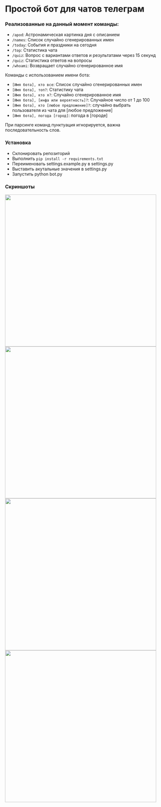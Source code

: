 # Простой бот для чатов телеграм
### Реализованные на данный момент команды:

- `/apod`: Астронамическая картинка дня с описанием
- `/names`: Список случайно сгенерированных имен
- `/today`: События и праздники на сегодня
- `/top`: Статистика чата
- `/quiz`: Вопрос с вариантами ответов и результатами через 15 секунд
- `/quiz`: Статистика ответов на вопросы
- `/whoami`: Возвращает случайно сгенерированное имя

Команды с использованием имени бота:
- `[Имя бота], кто все`: Список случайно сгенерированных имен
- `[Имя бота], топ?`: Статистику чата
- `[Имя бота], кто я?`: Случайно сгенерированное имя
- `[Имя бота], [инфа или вероятность]?`: Случайное число от 1 до 100
- `[Имя бота], кто [любое предложение]?`: случайно выбрать пользователя из чата для [любое предложение]
- `[Имя бота], погода [город]`: погода в [городе]

При парсинге команд пунктуация игнорируется, важна последовательность слов.

### Установка

* Склонировать репозиторий
* Выполнить `pip install -r requirements.txt`
* Переименовать settings.example.py в settings.py
* Выставить акутальные значения в settings.py
* Запустить python bot.py

### Скриншоты

<img src="https://user-images.githubusercontent.com/12821584/202512944-10f9f1bc-3d33-41b3-b4f5-c052660a6f12.png" width="500" />
<img src="https://user-images.githubusercontent.com/12821584/202513023-57df25ff-fbf2-4a92-9851-a9579c9b1e7b.png" width="500" />
<img src="https://user-images.githubusercontent.com/12821584/202513336-01ae47de-0991-4b91-984d-3804ed35d65d.png" width="500" />
<img src="https://user-images.githubusercontent.com/12821584/202513521-d6674ee8-30ac-469a-b4e5-515cfbbb0b87.png" width="500" />
